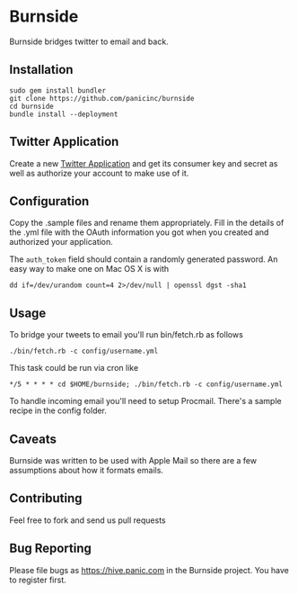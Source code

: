Burnside
========

Burnside bridges twitter to email and back.

Installation
------------

	sudo gem install bundler
	git clone https://github.com/panicinc/burnside
	cd burnside
	bundle install --deployment
	
Twitter Application
-------------------
Create a new [Twitter Application](https://dev.twitter.com/apps/new) and get its consumer key and secret as well as authorize your account to make use of it.

Configuration
-------------

Copy the .sample files and rename them appropriately. Fill in the details of the .yml file with the OAuth information you got when you created and authorized your application.

The `auth_token` field should contain a randomly generated password. An easy way to make one on Mac OS X is with

	dd if=/dev/urandom count=4 2>/dev/null | openssl dgst -sha1
	
Usage
-----

To bridge your tweets to email you'll run bin/fetch.rb as follows

	./bin/fetch.rb -c config/username.yml
	
This task could be run via cron like

	*/5 * * * * cd $HOME/burnside; ./bin/fetch.rb -c config/username.yml
	
To handle incoming email you'll need to setup Procmail. There's a sample recipe in the config folder.

Caveats
-------

Burnside was written to be used with Apple Mail so there are a few assumptions about how it formats emails.

Contributing
------------

Feel free to fork and send us pull requests

Bug Reporting
-------------

Please file bugs as https://hive.panic.com in the Burnside project. You have to register first.
